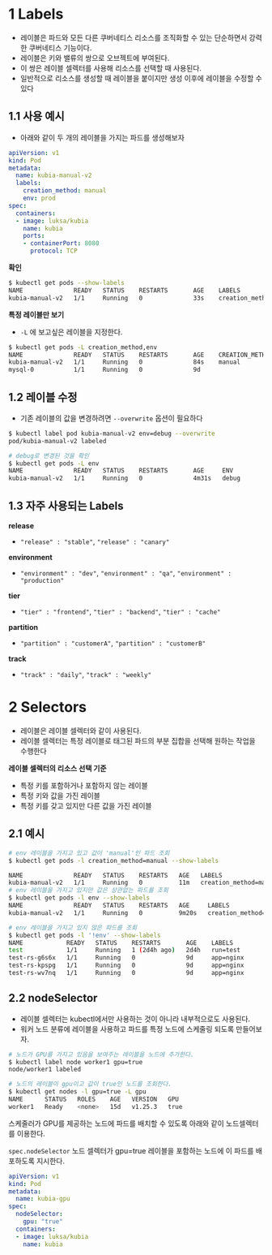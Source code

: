 # 1 Labels

- 레이블은 파드와 모든 다른 쿠버네티스 리소스를 조직화할 수 있는 단순하면서 강력한 쿠버네티스 기능이다.
- 레이블은 키와 밸류의 쌍으로 오브젝트에 부여된다.
- 이 쌍은 레이블 셀렉터를 사용해 리소스를 선택할 때 사용된다.
- 일반적으로 리소스를 생성할 때 레이블을 붙이지만 생성 이후에 레이블을 수정할 수 있다



## 1.1 사용 예시

- 아래와 같이 두 개의 레이블을 가지는 파드를 생성해보자

```yaml
apiVersion: v1
kind: Pod
metadata:
  name: kubia-manual-v2
  labels:
    creation_method: manual
    env: prod
spec:
  containers:
  - image: luksa/kubia
    name: kubia
    ports:
    - containerPort: 8080
      protocol: TCP
```



**확인**

```bash
$ kubectl get pods --show-labels
NAME              READY   STATUS    RESTARTS       AGE    LABELS
kubia-manual-v2   1/1     Running   0              33s    creation_method=manual,env=prod
```



**특정 레이블만 보기**

- `-L` 에 보고싶은 레이블을 지정한다.

```bash
$ kubectl get pods -L creation_method,env
NAME              READY   STATUS    RESTARTS       AGE    CREATION_METHOD   ENV
kubia-manual-v2   1/1     Running   0              84s    manual            prod
mysql-0           1/1     Running   0              9d
```





## 1.2 레이블 수정

- 기존 레이블의 값을 변경하려면 `--overwrite` 옵션이 필요하다

```bash
$ kubectl label pod kubia-manual-v2 env=debug --overwrite
pod/kubia-manual-v2 labeled

# debug로 변경된 것을 확인
$ kubectl get pods -L env
NAME              READY   STATUS    RESTARTS       AGE     ENV
kubia-manual-v2   1/1     Running   0              4m31s   debug
```





## 1.3 자주 사용되는 Labels

**release** 

- `"release" : "stable"`, `"release" : "canary"`

**environment**

- `"environment" : "dev"`, `"environment" : "qa"`, `"environment" : "production"`

**tier**

- `"tier" : "frontend"`, `"tier" : "backend"`, `"tier" : "cache"`

**partition**

- `"partition" : "customerA"`, `"partition" : "customerB"`

**track**

- `"track" : "daily"`, `"track" : "weekly"`



# 2 Selectors

- 레이블은 레이블 셀렉터와 같이 사용된다.
- 레이블 셀렉터는 특정 레이블로 태그된 파드의 부분 집합을 선택해 원하는 작업을 수행한다



**레이블 셀렉터의 리소스 선택 기준**

- 특정 키를 포함하거나 포함하지 않는 레이블
- 특정 키와 값을 가진 레이블
- 특정 키를 갖고 있지만 다른 값을 가진 레이블



## 2.1 예시

```bash
# env 레이블을 가지고 있고 값이 'manual'인 파드 조회
$ kubectl get pods -l creation_method=manual --show-labels

NAME              READY   STATUS    RESTARTS   AGE   LABELS
kubia-manual-v2   1/1     Running   0          11m   creation_method=manual,env=debug
# env 레이블을 가지고 있지만 값은 상관없는 파드를 조회
$ kubectl get pods -l env --show-labels
NAME              READY   STATUS    RESTARTS   AGE     LABELS
kubia-manual-v2   1/1     Running   0          9m20s   creation_method=manual,env=debug

# env 레이블을 가지고 있지 않은 파드를 조회
$ kubectl get pods -l '!env' --show-labels
NAME            READY   STATUS    RESTARTS       AGE    LABELS
test            1/1     Running   1 (2d4h ago)   2d4h   run=test
test-rs-g6s6x   1/1     Running   0              9d     app=nginx
test-rs-kpspg   1/1     Running   0              9d     app=nginx
test-rs-wv7nq   1/1     Running   0              9d     app=nginx
```



## 2.2 nodeSelector

- 레이블 셀렉터는 kubectl에서만 사용하는 것이 아니라 내부적으로도 사용된다.
- 워커 노드 분류에 레이블을 사용하고 파드를 특정 노드에 스케줄링 되도록 만들어보자.

```bash
# 노드가 GPU를 가지고 있음을 보여주는 레이블을 노드에 추가한다.
$ kubectl label node worker1 gpu=true
node/worker1 labeled

# 노드의 레이블이 gpu이고 값이 true인 노드를 조회한다.
$ kubectl get nodes -l gpu=true -L gpu
NAME      STATUS   ROLES    AGE   VERSION   GPU
worker1   Ready    <none>   15d   v1.25.3   true
```



스케줄러가 GPU를 제공하는 노드에 파드를 배치할 수 있도록 아래와 같이 노드셀렉터를 이용한다.

 `spec.nodeSelector` 노드 셀렉터가 gpu=true 레이블을 포함하는 노드에 이 파드를 배포하도록 지시한다.

```yaml
apiVersion: v1
kind: Pod
metadata:
  name: kubia-gpu
spec:
  nodeSelector:
    gpu: "true"
  containers:
  - image: luksa/kubia
    name: kubia
```